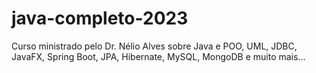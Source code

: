 # java-completo-2023
Curso ministrado pelo Dr. Nélio Alves sobre Java e POO, UML, JDBC, JavaFX, Spring Boot, JPA, Hibernate, MySQL, MongoDB e muito mais...

